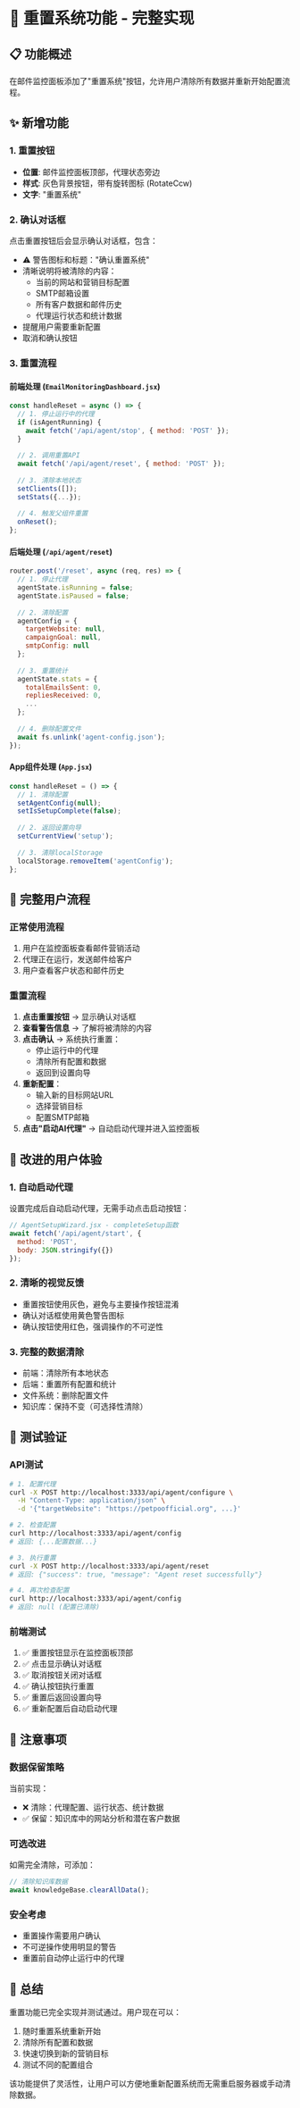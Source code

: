 # 🔄 重置系统功能 - 完整实现

## 📋 功能概述

在邮件监控面板添加了"重置系统"按钮，允许用户清除所有数据并重新开始配置流程。

## ✨ 新增功能

### 1. 重置按钮
- **位置**: 邮件监控面板顶部，代理状态旁边
- **样式**: 灰色背景按钮，带有旋转图标 (RotateCcw)
- **文字**: "重置系统"

### 2. 确认对话框
点击重置按钮后会显示确认对话框，包含：
- ⚠️ 警告图标和标题："确认重置系统"
- 清晰说明将被清除的内容：
  - 当前的网站和营销目标配置
  - SMTP邮箱设置
  - 所有客户数据和邮件历史
  - 代理运行状态和统计数据
- 提醒用户需要重新配置
- 取消和确认按钮

### 3. 重置流程

#### 前端处理 (`EmailMonitoringDashboard.jsx`)
```javascript
const handleReset = async () => {
  // 1. 停止运行中的代理
  if (isAgentRunning) {
    await fetch('/api/agent/stop', { method: 'POST' });
  }
  
  // 2. 调用重置API
  await fetch('/api/agent/reset', { method: 'POST' });
  
  // 3. 清除本地状态
  setClients([]);
  setStats({...});
  
  // 4. 触发父组件重置
  onReset();
};
```

#### 后端处理 (`/api/agent/reset`)
```javascript
router.post('/reset', async (req, res) => {
  // 1. 停止代理
  agentState.isRunning = false;
  agentState.isPaused = false;
  
  // 2. 清除配置
  agentConfig = {
    targetWebsite: null,
    campaignGoal: null,
    smtpConfig: null
  };
  
  // 3. 重置统计
  agentState.stats = {
    totalEmailsSent: 0,
    repliesReceived: 0,
    ...
  };
  
  // 4. 删除配置文件
  await fs.unlink('agent-config.json');
});
```

#### App组件处理 (`App.jsx`)
```javascript
const handleReset = () => {
  // 1. 清除配置
  setAgentConfig(null);
  setIsSetupComplete(false);
  
  // 2. 返回设置向导
  setCurrentView('setup');
  
  // 3. 清除localStorage
  localStorage.removeItem('agentConfig');
};
```

## 🔄 完整用户流程

### 正常使用流程
1. 用户在监控面板查看邮件营销活动
2. 代理正在运行，发送邮件给客户
3. 用户查看客户状态和邮件历史

### 重置流程
1. **点击重置按钮** → 显示确认对话框
2. **查看警告信息** → 了解将被清除的内容
3. **点击确认** → 系统执行重置：
   - 停止运行中的代理
   - 清除所有配置和数据
   - 返回到设置向导
4. **重新配置**：
   - 输入新的目标网站URL
   - 选择营销目标
   - 配置SMTP邮箱
5. **点击"启动AI代理"** → 自动启动代理并进入监控面板

## 🎯 改进的用户体验

### 1. 自动启动代理
设置完成后自动启动代理，无需手动点击启动按钮：
```javascript
// AgentSetupWizard.jsx - completeSetup函数
await fetch('/api/agent/start', {
  method: 'POST',
  body: JSON.stringify({})
});
```

### 2. 清晰的视觉反馈
- 重置按钮使用灰色，避免与主要操作按钮混淆
- 确认对话框使用黄色警告图标
- 确认按钮使用红色，强调操作的不可逆性

### 3. 完整的数据清除
- 前端：清除所有本地状态
- 后端：重置所有配置和统计
- 文件系统：删除配置文件
- 知识库：保持不变（可选择性清除）

## 🧪 测试验证

### API测试
```bash
# 1. 配置代理
curl -X POST http://localhost:3333/api/agent/configure \
  -H "Content-Type: application/json" \
  -d '{"targetWebsite": "https://petpoofficial.org", ...}'

# 2. 检查配置
curl http://localhost:3333/api/agent/config
# 返回: {...配置数据...}

# 3. 执行重置
curl -X POST http://localhost:3333/api/agent/reset
# 返回: {"success": true, "message": "Agent reset successfully"}

# 4. 再次检查配置
curl http://localhost:3333/api/agent/config
# 返回: null (配置已清除)
```

### 前端测试
1. ✅ 重置按钮显示在监控面板顶部
2. ✅ 点击显示确认对话框
3. ✅ 取消按钮关闭对话框
4. ✅ 确认按钮执行重置
5. ✅ 重置后返回设置向导
6. ✅ 重新配置后自动启动代理

## 📝 注意事项

### 数据保留策略
当前实现：
- ❌ 清除：代理配置、运行状态、统计数据
- ✅ 保留：知识库中的网站分析和潜在客户数据

### 可选改进
如需完全清除，可添加：
```javascript
// 清除知识库数据
await knowledgeBase.clearAllData();
```

### 安全考虑
- 重置操作需要用户确认
- 不可逆操作使用明显的警告
- 重置前自动停止运行中的代理

## 🎉 总结

重置功能已完全实现并测试通过。用户现在可以：
1. 随时重置系统重新开始
2. 清除所有配置和数据
3. 快速切换到新的营销目标
4. 测试不同的配置组合

该功能提供了灵活性，让用户可以方便地重新配置系统而无需重启服务器或手动清除数据。